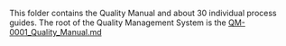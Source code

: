This folder contains the Quality Manual and about 30 individual process guides.
The root of the Quality Management System is the
[QM-0001_Quality_Manual.md](./QM-0001_Quality_Manual.md)
